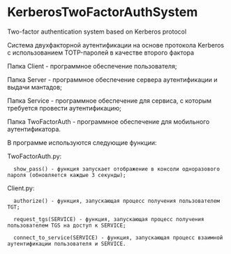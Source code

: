 # KerberosTwoFactorAuthSystem
Two-factor authentication system based on Kerberos protocol

Система двухфакторной аутентификации на основе протокола Kerberos с использованием TOTP-паролей в качестве второго фактора

Папка Client - программное обеспечение пользователя;

Папка Server - программное обеспечение сервера аутентификации и выдачи мантадов;

Папка Service - программное обеспечение для сервиса, с которым требуется провести аутентификацию;

Папка TwoFactorAuth - программное обеспечение для мобильного аутентификатора.

В программе используются следующие функции:
  
  TwoFactorAuth.py:
      
      show_pass() - функция запускает отображение в консоли одноразового пароля (обновляется каждые 3 секунды);
  Client.py:
      
      authorize() - функция, запускающая процесс получения пользователем TGT;
      
      request_tgs(SERVICE) - функция, запускающая процесс получения пользователем TGS на доступ к SERVICE;
     
      connect_to_service(SERVICE) - функция, запускающая процесс взаимной аутентификации пользователя и SERVICE.
  
